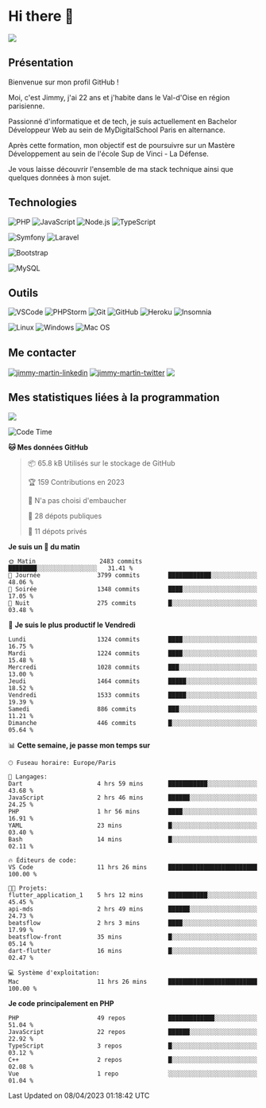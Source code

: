 # Hi there 👋

![](https://komarev.com/ghpvc/?username=jimmy-martin&color=1a1b27)

<!--
**jimmy-martin/jimmy-martin** is a ✨ _special_ ✨ repository because its `README.md` (this file) appears on your GitHub profile.

Here are some ideas to get you started:

- 🔭 I’m currently working on ...
- 🌱 I’m currently learning ...
- 👯 I’m looking to collaborate on ...
- 🤔 I’m looking for help with ...
- 💬 Ask me about ...
- 📫 How to reach me: ...
- 😄 Pronouns: ...
- ⚡ Fun fact: ...
-->

## Présentation

Bienvenue sur mon profil GitHub !

Moi, c'est Jimmy, j'ai 22 ans et j'habite dans le Val-d'Oise en région parisienne.

Passionné d'informatique et de tech, je suis actuellement en Bachelor Développeur Web au sein de MyDigitalSchool Paris en alternance.

Après cette formation, mon objectif est de poursuivre sur un Mastère Développement au sein de l'école Sup de Vinci - La Défense.

Je vous laisse découvrir l'ensemble de ma stack technique ainsi que quelques données à mon sujet.

## Technologies

<div>

![PHP](https://img.shields.io/badge/PHP-777BB4?style=for-the-badge&logo=php&logoColor=white) ![JavaScript](https://img.shields.io/badge/JavaScript-F7DF1E?style=for-the-badge&logo=javascript&logoColor=black) ![Node.js](https://img.shields.io/badge/Node.js-43853D?style=for-the-badge&logo=node.js&logoColor=white) ![TypeScript](https://img.shields.io/badge/TypeScript-007ACC?style=for-the-badge&logo=typescript&logoColor=white)

</div>
<div>

![Symfony](https://img.shields.io/badge/Symfony-092E20?style=for-the-badge&logo=symfony&logoColor=white) ![Laravel](https://img.shields.io/badge/Laravel-FF2D20?style=for-the-badge&logo=laravel&logoColor=white)

</div>
<div>

![Bootstrap](https://img.shields.io/badge/Bootstrap-563D7C?style=for-the-badge&logo=bootstrap&logoColor=white)

</div>
<div>

![MySQL](https://img.shields.io/badge/MySQL-4479A1?style=for-the-badge&logo=mysql&logoColor=white)

</div>

## Outils

![VSCode](https://img.shields.io/badge/VSCode-007ACC?style=for-the-badge&logo=visual-studio-code&logoColor=white)
![PHPStorm](http://img.shields.io/badge/-PHPStorm-181717?style=for-the-badge&logo=phpstorm&logoColor=white)
![Git](https://img.shields.io/badge/Git-E44C30?style=for-the-badge&logo=git&logoColor=white)
![GitHub](https://img.shields.io/badge/GitHub-100000?style=for-the-badge&logo=github&logoColor=white)
![Heroku](https://img.shields.io/badge/Heroku-6762a6?style=for-the-badge&logo=heroku&logoColor=white)
![Insomnia](https://img.shields.io/badge/Insomnia-5600cd?style=for-the-badge&logo=insomnia&logoColor=white)

![Linux](https://img.shields.io/badge/Linux-FCC624?style=for-the-badge&logo=linux&logoColor=white)
![Windows](https://img.shields.io/badge/Windows-0078D6?style=for-the-badge&logo=windows&logoColor=white)
![Mac OS](https://img.shields.io/badge/mac%20os-000000?style=for-the-badge&logo=apple&logoColor=white)

## Me contacter

<p>
<a href="https://www.linkedin.com/in/jimmy-martin-dev/" target="blank"><img align="center" src="https://img.shields.io/badge/-LinkedIn-0077B5?style=for-the-badge&logo=Linkedin&logoColor=white&link=https://www.linkedin.com/in/jimmy-martin-dev/" alt="jimmy-martin-linkedin"/></a>
<a href="https://twitter.com/jimmydev_" target="blank"><img align="center" src="https://img.shields.io/badge/-Twitter-1DA1F2?style=for-the-badge&logo=Twitter&logoColor=white&link=https://twitter.com/jimmydev_" alt="jimmy-martin-twitter"/></a>
 <a href="mailto:jimmy.martin952@gmail.com" target="blank"><img align="center" src="https://img.shields.io/badge/gmail-D14836?style=for-the-badge&logo=gmail&logoColor=white" /></a>
</p>

## Mes statistiques liées à la programmation

<a href="https://github-readme-stats.vercel.app/api/top-langs/?username=jimmy-martin&layout=compact">
  <img align="center" src="https://github-readme-stats.vercel.app/api/top-langs/?username=jimmy-martin&layout=compact"/>
</a>



<!--START_SECTION:waka-->
![Code Time](http://img.shields.io/badge/Code%20Time-1%2C717%20hrs%2036%20mins-blue)

**🐱 Mes données GitHub** 

> 📦 65.8 kB Utilisés sur le stockage de GitHub 
 > 
> 🏆 159 Contributions en 2023
 > 
> 🚫 N'a pas choisi d'embaucher
 > 
> 📜 28 dépots publiques 
 > 
> 🔑 11 dépots privés 
 > 
**Je suis un 🐤 du matin** 

```text
🌞 Matin                  2483 commits        ████████░░░░░░░░░░░░░░░░░   31.41 % 
🌆 Journée                3799 commits        ████████████░░░░░░░░░░░░░   48.06 % 
🌃 Soirée                 1348 commits        ████░░░░░░░░░░░░░░░░░░░░░   17.05 % 
🌙 Nuit                   275 commits         █░░░░░░░░░░░░░░░░░░░░░░░░   03.48 % 
```
📅 **Je suis le plus productif le Vendredi** 

```text
Lundi                    1324 commits        ████░░░░░░░░░░░░░░░░░░░░░   16.75 % 
Mardi                    1224 commits        ████░░░░░░░░░░░░░░░░░░░░░   15.48 % 
Mercredi                 1028 commits        ███░░░░░░░░░░░░░░░░░░░░░░   13.00 % 
Jeudi                    1464 commits        █████░░░░░░░░░░░░░░░░░░░░   18.52 % 
Vendredi                 1533 commits        █████░░░░░░░░░░░░░░░░░░░░   19.39 % 
Samedi                   886 commits         ███░░░░░░░░░░░░░░░░░░░░░░   11.21 % 
Dimanche                 446 commits         █░░░░░░░░░░░░░░░░░░░░░░░░   05.64 % 
```


📊 **Cette semaine, je passe mon temps sur** 

```text
🕑︎ Fuseau horaire: Europe/Paris

💬 Langages: 
Dart                     4 hrs 59 mins       ███████████░░░░░░░░░░░░░░   43.68 % 
JavaScript               2 hrs 46 mins       ██████░░░░░░░░░░░░░░░░░░░   24.25 % 
PHP                      1 hr 56 mins        ████░░░░░░░░░░░░░░░░░░░░░   16.91 % 
YAML                     23 mins             █░░░░░░░░░░░░░░░░░░░░░░░░   03.40 % 
Bash                     14 mins             █░░░░░░░░░░░░░░░░░░░░░░░░   02.11 % 

🔥 Éditeurs de code: 
VS Code                  11 hrs 26 mins      █████████████████████████   100.00 % 

🐱‍💻 Projets: 
flutter_application_1    5 hrs 12 mins       ███████████░░░░░░░░░░░░░░   45.45 % 
api-mds                  2 hrs 49 mins       ██████░░░░░░░░░░░░░░░░░░░   24.73 % 
beatsflow                2 hrs 3 mins        ████░░░░░░░░░░░░░░░░░░░░░   17.99 % 
beatsflow-front          35 mins             █░░░░░░░░░░░░░░░░░░░░░░░░   05.14 % 
dart-flutter             16 mins             █░░░░░░░░░░░░░░░░░░░░░░░░   02.47 % 

💻 Système d'exploitation: 
Mac                      11 hrs 26 mins      █████████████████████████   100.00 % 
```

**Je code principalement en PHP** 

```text
PHP                      49 repos            █████████████░░░░░░░░░░░░   51.04 % 
JavaScript               22 repos            ██████░░░░░░░░░░░░░░░░░░░   22.92 % 
TypeScript               3 repos             █░░░░░░░░░░░░░░░░░░░░░░░░   03.12 % 
C++                      2 repos             █░░░░░░░░░░░░░░░░░░░░░░░░   02.08 % 
Vue                      1 repo              ░░░░░░░░░░░░░░░░░░░░░░░░░   01.04 % 
```




 Last Updated on 08/04/2023 01:18:42 UTC
<!--END_SECTION:waka-->


